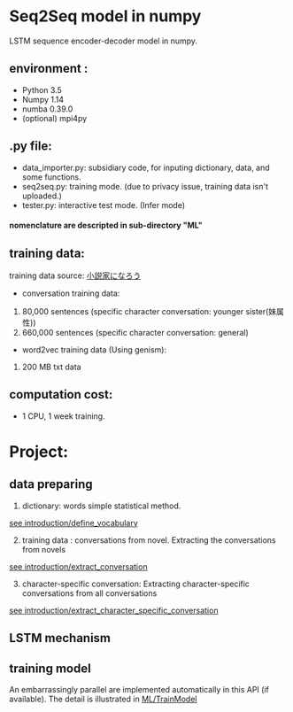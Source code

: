 # Seq2Seq model in numpy

LSTM sequence encoder-decoder model in numpy.

## environment :
* Python 3.5
* Numpy 1.14
* numba 0.39.0
* (optional) mpi4py

## .py file:
* data_importer.py: subsidiary code, for inputing dictionary, data, and some functions.
* seq2seq.py: training mode. (due to privacy issue, training data isn't uploaded.)
* tester.py: interactive test mode. (Infer mode)
#### nomenclature are descripted in sub-directory "ML"

## training data:
training data source: [小説家になろう](https://syosetu.com/)
*  conversation training data: 
1. 80,000 sentences (specific character conversation: younger sister(妹属性))
2. 660,000 sentences (specific character conversation: general)

* word2vec training data (Using genism):
1. 200 MB txt data  

## computation cost:
* 1 CPU, 1 week training.

# Project:

## data preparing
1. dictionary: words simple statistical method. 

[see introduction/define_vocabulary](https://github.com/hchungdelta/Simple_NN_API/tree/master/NN_v2.0_seq2seq/introduction/define_vocabulary) 


2. training data : conversations from novel.
Extracting the conversations from novels  

[see introduction/extract_conversation](https://github.com/hchungdelta/Simple_NN_API/tree/master/NN_v2.0_seq2seq/introduction/extract_conversation)

3. character-specific conversation: 
Extracting character-specific conversations from all conversations  

[see introduction/extract_character_specific_conversation](https://github.com/hchungdelta/Simple_NN_API/tree/master/NN_v2.0_seq2seq/introduction/extract_character_specific_conversation)



## LSTM mechanism


## training model

An embarrassingly parallel are implemented automatically in this API (if available).
The detail is illustrated in [ML/TrainModel](https://github.com/hchungdelta/Simple_NN_API/tree/master/NN_v2.0_seq2seq/ML/TrainModel)





